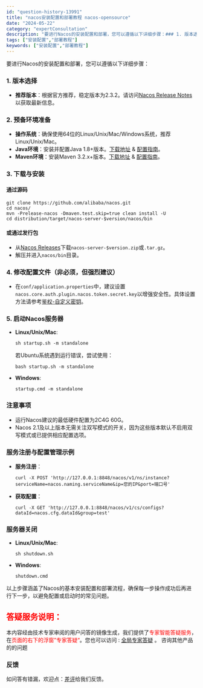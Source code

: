```yaml
---
id: "question-history-13991"
title: "nacos安装配置和部署教程 nacos-opensource"
date: "2024-05-22"
category: "expertConsultation"
description: "要进行Nacos的安装配置和部署，您可以遵循以下详细步骤：### 1. 版本选择- **推荐版本**：根据官方推荐，稳定版本为2.3.2。请访问[Nacos Release Notes](https://github.com/alibaba/nacos/releases)以获取最新信息。### 2."
tags: ["安装配置","部署教程"]
keywords: ["安装配置","部署教程"]
---
```


要进行Nacos的安装配置和部署，您可以遵循以下详细步骤：

### 1. 版本选择
- **推荐版本**：根据官方推荐，稳定版本为2.3.2。请访问[Nacos Release Notes](https://github.com/alibaba/nacos/releases)以获取最新信息。

### 2. 预备环境准备
- **操作系统**：确保使用64位的Linux/Unix/Mac/Windows系统，推荐Linux/Unix/Mac。
- **Java环境**：安装并配置Java 1.8+版本。[下载地址](http://www.oracle.com/technetwork/java/javase/downloads/jdk8-downloads-2133151.html) & [配置指南](https://docs.oracle.com/cd/E19182-01/820-7851/inst_cli_jdk_javahome_t/)。
- **Maven环境**：安装Maven 3.2.x+版本。[下载地址](https://maven.apache.org/download.cgi) & [配置指南](https://maven.apache.org/settings.html)。

### 3. 下载与安装
#### 通过源码
```shell
git clone https://github.com/alibaba/nacos.git
cd nacos/
mvn -Prelease-nacos -Dmaven.test.skip=true clean install -U
cd distribution/target/nacos-server-$version/nacos/bin
```
#### 或通过发行包
- 从[Nacos Releases](https://github.com/alibaba/nacos/releases)下载`nacos-server-$version.zip`或`.tar.gz`。
- 解压并进入`nacos/bin`目录。

### 4. 修改配置文件（非必须，但强烈建议）
- 在`conf/application.properties`中，建议设置`nacos.core.auth.plugin.nacos.token.secret.key`以增强安全性。具体设置方法请参考[鉴权-自定义密钥](https://nacos.io/plugin/auth-plugin/)。

### 5. 启动Nacos服务器
- **Linux/Unix/Mac**:
  ```shell
  sh startup.sh -m standalone
  ```
  若Ubuntu系统遇到运行错误，尝试使用：
  ```shell
  bash startup.sh -m standalone
  ```
- **Windows**:
  ```shell
  startup.cmd -m standalone
  ```

### 注意事项
- 运行Nacos建议的最低硬件配置为2C4G 60G。
- Nacos 2.1及以上版本无需关注双写模式的开关，因为这些版本默认不启用双写模式或已提供相应配置选项。

### 服务注册与配置管理示例
- **服务注册**：
  ```shell
  curl -X POST 'http://127.0.0.1:8848/nacos/v1/ns/instance?serviceName=nacos.naming.serviceName&ip=您的IP&port=端口号'
  ```
- **获取配置**：
  ```shell
  curl -X GET 'http://127.0.0.1:8848/nacos/v1/cs/configs?dataId=nacos.cfg.dataId&group=test'
  ```

### 服务器关闭
- **Linux/Unix/Mac**:
  ```shell
  sh shutdown.sh
  ```
- **Windows**:
  ```shell
  shutdown.cmd
  ```

以上步骤涵盖了Nacos的基本安装配置和部署流程，确保每一步操作成功后再进行下一步，以避免配置或启动时的常见问题。
## <font color="#FF0000">答疑服务说明：</font> 

本内容经由技术专家审阅的用户问答的镜像生成，我们提供了<font color="#FF0000">专家智能答疑服务</font>，在<font color="#FF0000">页面的右下的浮窗”专家答疑“</font>。您也可以访问 : [全局专家答疑](https://opensource.alibaba.com/chatBot) 。 咨询其他产品的的问题

### 反馈
如问答有错漏，欢迎点：[差评](https://ai.nacos.io/user/feedbackByEnhancerGradePOJOID?enhancerGradePOJOId=14009)给我们反馈。
